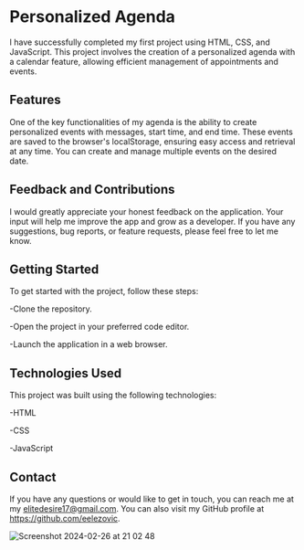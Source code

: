 # Personalized Agenda

I have successfully completed my first project using HTML, CSS, and JavaScript. This project involves the creation of a personalized agenda with a calendar feature, allowing efficient management of appointments and events.

## Features
One of the key functionalities of my agenda is the ability to create personalized events with messages, start time, and end time. These events are saved to the browser's localStorage, ensuring easy access and retrieval at any time. You can create and manage multiple events on the desired date.

## Feedback and Contributions
I would greatly appreciate your honest feedback on the application. Your input will help me improve the app and grow as a developer. If you have any suggestions, bug reports, or feature requests, please feel free to let me know.

## Getting Started
To get started with the project, follow these steps:

-Clone the repository.

-Open the project in your preferred code editor.

-Launch the application in a web browser.


## Technologies Used

This project was built using the following technologies:

-HTML

-CSS

-JavaScript

## Contact

If you have any questions or would like to get in touch, you can reach me at my elitedesire17@gmail.com. You can also visit my GitHub profile at https://github.com/eelezovic.

![Screenshot 2024-02-26 at 21 02 48](https://github.com/eelezovic/Event-Calendar/assets/107818535/2cbdf369-6187-493d-b3ce-c2d4bb8bc69b)

